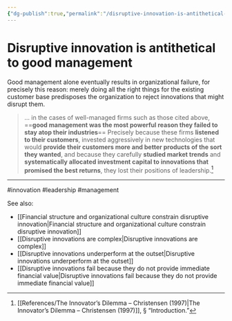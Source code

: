 ```yaml
---
{"dg-publish":true,"permalink":"/disruptive-innovation-is-antithetical-to-good-management/"}
---
```



# Disruptive innovation is antithetical to good management

Good management alone eventually results in organizational failure, for precisely this reason: merely doing all the right things for the existing customer base predisposes the organization to reject innovations that might disrupt them.

> … in the cases of well-managed firms such as those cited above, ==**good management was the most powerful reason they failed to stay atop their industries**== Precisely because these firms **listened to their customers**, invested aggressively in new technologies that would **provide their customers more and better products of the sort they wanted**, and because they carefully **studied market trends** and **systematically allocated investment capital to innovations that promised the best returns**, they lost their positions of leadership.[^1]


---
#innovation #leadership #management 

See also:
- [[Financial structure and organizational culture constrain disruptive innovation\|Financial structure and organizational culture constrain disruptive innovation]]
- [[Disruptive innovations are complex\|Disruptive innovations are complex]]
- [[Disruptive innovations underperform at the outset\|Disruptive innovations underperform at the outset]]
- [[Disruptive innovations fail because they do not provide immediate financial value\|Disruptive innovations fail because they do not provide immediate financial value]]

[^1]: [[References/The Innovator’s Dilemma – Christensen (1997)\|The Innovator’s Dilemma – Christensen (1997)]], § “Introduction.”
[^2]: Ibid., ch. 4, 98.